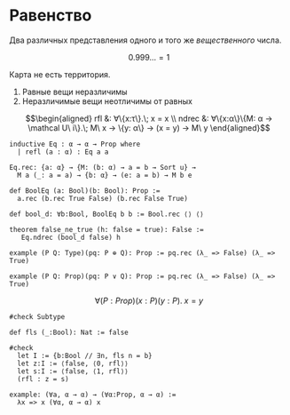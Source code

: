 # Равенство

Два различных представления одного и того же *вещественного* числа.

$$0.999\ldots = 1$$

Карта не есть территория.

1. Равные вещи неразличимы
2. Неразличимые вещи неотличимы от равных

$$\begin{aligned}
rfl &: ∀\{x:τ\}.\; x = x \\
ndrec &: ∀\{x:α\}\{M: α → \mathcal U\ i\}.\; M\ x → \{y: α\} → (x = y) → M\ y
\end{aligned}$$

```lean
inductive Eq : α → α → Prop where
  | refl (a : α) : Eq a a
```

```
Eq.rec: {a: α} → {M: (b: α) → a = b → Sort u} →
  M a (_: a = a) → {b: α} → (e: a = b) → M b e
```

```lean
def BoolEq (a: Bool)(b: Bool): Prop :=
  a.rec (b.rec True False) (b.rec False True)

def bool_d: ∀b:Bool, BoolEq b b := Bool.rec ⟨⟩ ⟨⟩

theorem false_ne_true (h: false = true): False :=
   Eq.ndrec (bool_d false) h
```


```lean
example (P Q: Type)(pq: P ⊕ Q): Prop := pq.rec (λ_ => False) (λ_ => True)
```

```lean
example (P Q: Prop)(pq: P ∨ Q): Prop := pq.rec (λ_ => False) (λ_ => True)
```

$$∀(P:Prop)(x: P)(y:P).\; x = y$$

```lean
#check Subtype

def fls (_:Bool): Nat := false

#check
  let I := {b:Bool // ∃n, fls n = b}
  let z:I := ⟨false, ⟨0, rfl⟩⟩
  let s:I := ⟨false, ⟨1, rfl⟩⟩
  (rfl : z = s)
```

```lean
example: (∀a, α → α) → (∀α:Prop, α → α) :=
  λx => x (∀α, α → α) x
```
